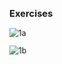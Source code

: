### Exercises

![1a](https://github.com/JeffKirui/alx-low_level_programming/assets/64260549/7a7ccf41-189a-4d67-8c4c-b0575c6923df)

![1b](https://github.com/JeffKirui/alx-low_level_programming/assets/64260549/35e45758-1e6e-44b0-8ac5-9208172941f9)
